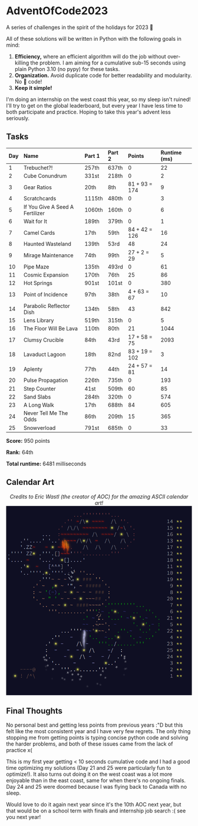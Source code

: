 # AdventOfCode2023
A series of challenges in the spirit of the holidays for 2023 🎄

All of these solutions will be written in Python with the following goals in mind:
1. __Efficiency,__ where an efficient algorithm will do the job without over-killing the problem. I am aiming for a cumulative sub-15 seconds using plain Python 3.10 (no pypy) for these tasks.
2. __Organization.__ Avoid duplicate code for better readability and modularity. No 🍝 code!
3. __Keep it simple!__

I'm doing an internship on the west coast this year, so my sleep isn't ruined! I'll try to get on the global leaderboard, but every year I have less time to both participate and practice. Hoping to take this year's advent less seriously. 

## Tasks

| Day | Name                               | Part 1 | Part 2 | Points        | Runtime (ms) |
| --- | :--------------------------------- |:------ |:------ | :------------ | :----------- |
| 1   | Trebuchet?!                        | 257th  | 637th  | 0             | 22           |
| 2   | Cube Conundrum                     | 331st  | 218th  | 0             | 2            |
| 3   | Gear Ratios                        | 20th   | 8th    | 81 + 93 = 174 | 9            |
| 4   | Scratchcards                       | 1115th | 480th  | 0             | 3            |
| 5   | If You Give A Seed A Fertilizer    | 1060th | 160th  | 0             | 6            |
| 6   | Wait for It                        | 189th  | 379th  | 0             | 1            |
| 7   | Camel Cards                        | 17th   | 59th   | 84 + 42 = 126 | 16           |
| 8   | Haunted Wasteland                  | 139th  | 53rd   | 48            | 24           |
| 9   | Mirage Maintenance                 | 74th   | 99th   | 27 + 2 = 29   | 5            |
| 10  | Pipe Maze                          | 135th  | 493rd  | 0             | 61           |
| 11  | Cosmic Expansion                   | 170th  | 76th   | 25            | 86           |
| 12  | Hot Springs                        | 901st  | 101st  | 0             | 380          |
| 13  | Point of Incidence                 | 97th   | 38th   | 4 + 63 = 67   | 10           |
| 14  | Parabolic Reflector Dish           | 134th  | 58th   | 43            | 842          |
| 15  | Lens Library                       | 519th  | 315th  | 0             | 5            |
| 16  | The Floor Will Be Lava             | 110th  | 80th   | 21            | 1044         |
| 17  | Clumsy Crucible                    | 84th   | 43rd   | 17 + 58 = 75  | 2093         |
| 18  | Lavaduct Lagoon                    | 18th   | 82nd   | 83 + 19 = 102 | 3            |
| 19  | Aplenty                            | 77th   | 44th   | 24 + 57 = 81  | 14           |
| 20  | Pulse Propagation                  | 226th  | 735th  | 0             | 193          |
| 21  | Step Counter                       | 41st   | 509th  | 60            | 85           |
| 22  | Sand Slabs                         | 284th  | 320th  | 0             | 574          |
| 23  | A Long Walk                        | 17th   | 688th  | 84            | 605          |
| 24  | Never Tell Me The Odds             | 86th   | 209th  | 15            | 365          |
| 25  | Snowverload                        | 791st  | 685th  | 0             | 33           |

__Score:__ 950 points

__Rank:__ 64th

__Total runtime:__ 6481 milliseconds

## Calendar Art

<p align="center" width="100%">
  <i>Credits to Eric Wastl (the creator of AOC) for the amazing ASCII calendar art!</i> <br>
  <img align="center" src="art.png"> 
</p>

## Final Thoughts 

No personal best and getting less points from previous years :"D but this felt like the most consistent year and I have very few regrets. The only thing stopping me from getting points is typing concise python code and solving the harder problems, and both of these issues came from the lack of practice x(

This is my first year getting < 10 seconds cumulative code and I had a good time optimizing my solutions (Day 21 and 25 were particularly fun to optimize!). It also turns out doing it on the west coast was a lot more enjoyable than in the east coast, same for when there's no ongoing finals. Day 24 and 25 were doomed because I was flying back to Canada with no sleep.

Would love to do it again next year since it's the 10th AOC next year, but that would be on a school term with finals and internship job search :( see you next year!
